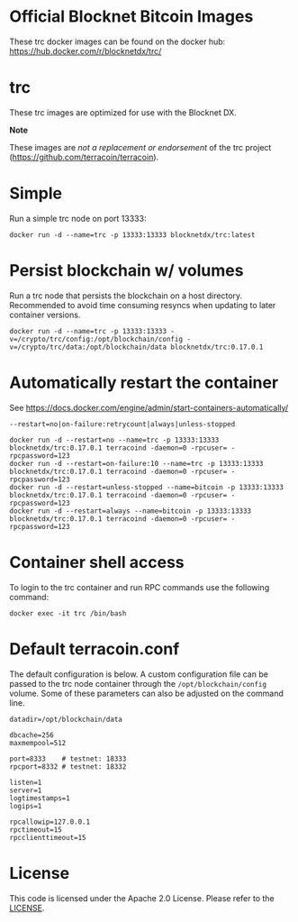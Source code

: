 Official Blocknet Bitcoin Images
=================================

These trc docker images can be found on the docker hub: https://hub.docker.com/r/blocknetdx/trc/

trc
========

These trc images are optimized for use with the Blocknet DX.

**Note**

These images are _not a replacement or endorsement_ of the trc project (https://github.com/terracoin/terracoin).


Simple
======

Run a simple trc node on port 13333:
```
docker run -d --name=trc -p 13333:13333 blocknetdx/trc:latest
```


Persist blockchain w/ volumes
=============================

Run a trc node that persists the blockchain on a host directory. Recommended to avoid time consuming resyncs when updating to later container versions.
```
docker run -d --name=trc -p 13333:13333 -v=/crypto/trc/config:/opt/blockchain/config -v=/crypto/trc/data:/opt/blockchain/data blocknetdx/trc:0.17.0.1
```


Automatically restart the container
===================================

See https://docs.docker.com/engine/admin/start-containers-automatically/

`--restart=no|on-failure:retrycount|always|unless-stopped`

```
docker run -d --restart=no --name=trc -p 13333:13333 blocknetdx/trc:0.17.0.1 terracoind -daemon=0 -rpcuser= -rpcpassword=123
docker run -d --restart=on-failure:10 --name=trc -p 13333:13333 blocknetdx/trc:0.17.0.1 terracoind -daemon=0 -rpcuser= -rpcpassword=123
docker run -d --restart=unless-stopped --name=bitcoin -p 13333:13333 blocknetdx/trc:0.17.0.1 terracoind -daemon=0 -rpcuser= -rpcpassword=123
docker run -d --restart=always --name=bitcoin -p 13333:13333 blocknetdx/trc:0.17.0.1 terracoind -daemon=0 -rpcuser= -rpcpassword=123
```


Container shell access
======================

To login to the trc container and run RPC commands use the following command:
```
docker exec -it trc /bin/bash
```


Default terracoin.conf
=====================

The default configuration is below. A custom configuration file can be passed to the trc  node container through the `/opt/blockchain/config` volume. Some of these parameters can also be adjusted on the command line.
```
datadir=/opt/blockchain/data

dbcache=256
maxmempool=512

port=8333    # testnet: 18333
rpcport=8332 # testnet: 18332

listen=1
server=1
logtimestamps=1
logips=1

rpcallowip=127.0.0.1
rpctimeout=15
rpcclienttimeout=15
```


License
=======

This code is licensed under the Apache 2.0 License. Please refer to the [LICENSE](https://github.com/BlocknetDX/dockerimages/blob/master/LICENSE).